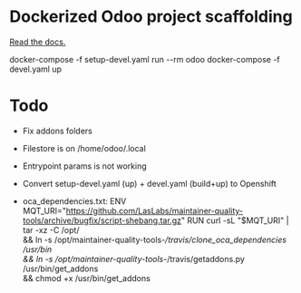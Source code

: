 # Dockerized Odoo project scaffolding

[Read the docs.](https://github.com/Tecnativa/doodba#scaffolding)

docker-compose -f setup-devel.yaml run --rm odoo
docker-compose -f devel.yaml up

# Todo

- Fix addons folders

- Filestore is on /home/odoo/.local

- Entrypoint params is not working

- Convert setup-devel.yaml (up) + devel.yaml (build+up) to Openshift

- oca_dependencies.txt: 
ENV MQT_URI="https://github.com/LasLabs/maintainer-quality-tools/archive/bugfix/script-shebang.tar.gz"
RUN curl -sL "$MQT_URI" | tar -xz -C /opt/ \
    && ln -s /opt/maintainer-quality-tools-*/travis/clone_oca_dependencies /usr/bin \
    && ln -s /opt/maintainer-quality-tools-*/travis/getaddons.py /usr/bin/get_addons \
    && chmod +x /usr/bin/get_addons
